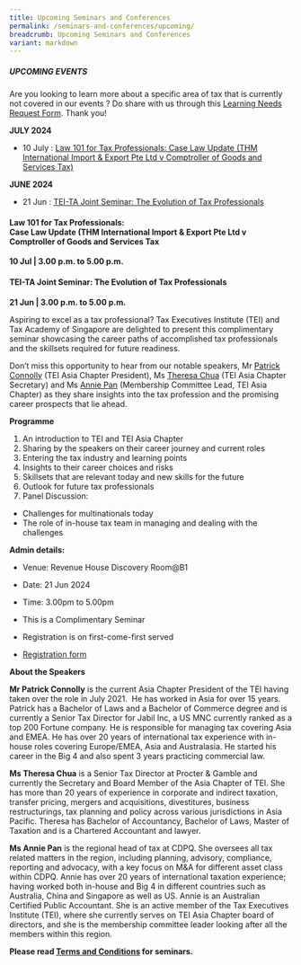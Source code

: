 ```yaml
---
title: Upcoming Seminars and Conferences
permalink: /seminars-and-conferences/upcoming/
breadcrumb: Upcoming Seminars and Conferences
variant: markdown
---
```

##### **UPCOMING EVENTS**
Are you looking to learn more about a specific area of tax that is currently not covered in our events ? 
Do share with us through this [Learning Needs Request Form](https://form.gov.sg/5d2c51283703d80011e52615). Thank you!

**JULY 2024**
* 10 July : [Law 101 for Tax Professionals: Case Law Update (THM International Import &amp; Export Pte Ltd v Comptroller of Goods and Services Tax)](#10jul-ta-id)

**JUNE 2024**
* 21 Jun : [TEI-TA Joint Seminar: The Evolution of Tax Professionals](#21jun-ta-id)

<a id="10jul-ta-id"></a>
#### **Law 101 for Tax Professionals:<br>Case Law Update (THM International Import &amp; Export Pte Ltd v Comptroller of Goods and Services Tax**<br>
**10 Jul | 3.00 p.m. to 5.00 p.m.**


<a id="21jun-ta-id"></a>
#### **TEI-TA Joint Seminar: The Evolution of Tax Professionals**<br>
**21 Jun | 3.00 p.m. to 5.00 p.m.**

Aspiring to excel as a tax professional? Tax Executives Institute (TEI) and Tax Academy of Singapore are delighted to present this complimentary seminar showcasing the career paths of accomplished tax professionals and the skillsets required for future readiness.

Don’t miss this opportunity to hear from our notable speakers, Mr [Patrick Connolly](https://www.linkedin.com/in/patrick-connolly-1b888733/) (TEI Asia Chapter President), Ms [Theresa Chua](https://www.linkedin.com/in/theresa-chua-78ab811b4/) (TEI Asia Chapter Secretary) and Ms [Annie Pan](https://www.linkedin.com/in/annie-p-66a1b312/) (Membership Committee Lead, TEI Asia Chapter) as they share insights into the tax profession and the promising career prospects that lie ahead.

**Programme**

1. An introduction to TEI and TEI Asia Chapter
2. Sharing by the speakers on their career journey and current roles
3. Entering the tax industry and learning points
4. Insights to their career choices and risks
5. Skillsets that are relevant today and new skills for the future
6. Outlook for future tax professionals
7. Panel Discussion:
* Challenges for multinationals today
* The role of in-house tax team in managing and dealing with the challenges

**Admin details:**

* Venue: Revenue House Discovery Room@B1

* Date: 21 Jun 2024

* Time: 3.00pm to 5.00pm

* This is a Complimentary Seminar

* Registration is on first-come-first served

* [Registration form](https://form.gov.sg/66601383e2e4363fe8ced8c1)


**About the Speakers**

**Mr Patrick Connolly** is the current Asia Chapter President of the TEI having taken over the role in July 2021.&nbsp; He has worked in Asia for over 15 years. Patrick has a Bachelor of Laws and a Bachelor of Commerce degree and is currently a Senior Tax Director for Jabil Inc, a US MNC currently ranked as a top 200 Fortune company.&nbsp;He is responsible for managing tax covering Asia and EMEA.&nbsp;He has over 20 years of international tax experience with in-house roles covering Europe/EMEA, Asia and Australasia.&nbsp;He started his career in the Big 4 and also spent 3 years practicing commercial law.

**Ms Theresa Chua** is a Senior Tax Director at Procter &amp; Gamble and currently the Secretary and Board Member of the Asia Chapter of TEI. She has more than 20 years of experience in corporate and indirect taxation, transfer pricing, mergers and acquisitions, divestitures, business restructurings, tax planning and policy across various jurisdictions in Asia Pacific. Theresa has Bachelor of Accountancy, Bachelor of Laws, Master of Taxation and is a Chartered Accountant and lawyer.

**Ms Annie Pan** is the regional head of tax at CDPQ. She oversees all tax related matters in the region, including planning, advisory, compliance, reporting and advocacy, with a key focus on M&amp;A for different asset class within CDPQ. Annie has over 20 years of international taxation experience; having worked both in-house and Big 4 in different countries such as Australia, China and Singapore as well as US. Annie is an Australian Certified Public Accountant. She is an active member of the Tax Executives Institute (TEI), where she currently serves on TEI Asia Chapter board of directors, and she is the membership committee leader looking after all the members within this region.


**Please read [Terms and Conditions](https://production-iras-tax-academy.netlify.com/executive-tax-programmes/terms-and-conditions/) for seminars.**